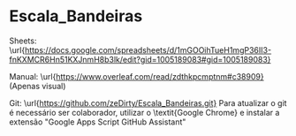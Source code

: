# Escala_Bandeiras

Sheets: \url{https://docs.google.com/spreadsheets/d/1mGOOihTueH1mgP36II3-fnKXMCR6Hn51KXJnmH8b3lk/edit?gid=1005189083#gid=1005189083}

Manual: \url{https://www.overleaf.com/read/zdthkpcmptnm#c38909} (Apenas visual)

Git: \url{https://github.com/zeDirty/Escala_Bandeiras.git} Para atualizar o git é necessário ser colaborador, utilizar o \textit{Google Chrome} e instalar a extensão "Google Apps Script GitHub Assistant"
